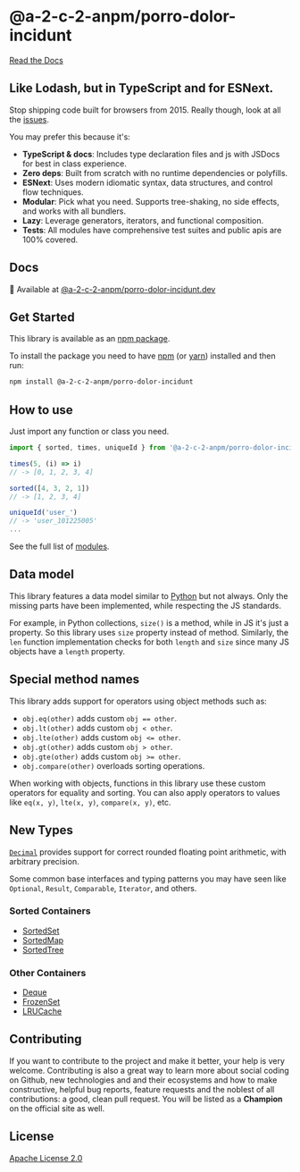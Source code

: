 # @a-2-c-2-anpm/porro-dolor-incidunt

[Read the Docs](https://@a-2-c-2-anpm/porro-dolor-incidunt.dev)

## Like Lodash, but in TypeScript and for ESNext.

Stop shipping code built for browsers from 2015. Really though, look at all the [issues](https://github.com/lodash/lodash/issues/2930).

You may prefer this because it's:

* **TypeScript & docs**: Includes type declaration files and js with JSDocs for best in class experience.
* **Zero deps**: Built from scratch with no runtime dependencies or polyfills.
* **ESNext**: Uses modern idiomatic syntax, data structures, and control flow techniques.
* **Modular**: Pick what you need. Supports tree-shaking, no side effects, and works with all bundlers.
* **Lazy**: Leverage generators, iterators, and functional composition.
* **Tests**: All modules have comprehensive test suites and public apis are 100% covered.

## Docs

📖 Available at [@a-2-c-2-anpm/porro-dolor-incidunt.dev](https://@a-2-c-2-anpm/porro-dolor-incidunt.dev)

## Get Started

This library is available as an [npm package](https://www.npmjs.com/package/@a-2-c-2-anpm/porro-dolor-incidunt).

To install the package you need to have [npm](https://www.npmjs.com/get-npm) (or [yarn](https://yarnpkg.com/getting-started/install)) installed and then run:

```bash
npm install @a-2-c-2-anpm/porro-dolor-incidunt
```

## How to use

Just import any function or class you need.

```js
import { sorted, times, uniqueId } from '@a-2-c-2-anpm/porro-dolor-incidunt'

times(5, (i) => i)
// -> [0, 1, 2, 3, 4]

sorted([4, 3, 2, 1])
// -> [1, 2, 3, 4]

uniqueId('user_')
// -> 'user_101225005'
...
```

See the full list of [modules](https://@a-2-c-2-anpm/porro-dolor-incidunt.dev/modules.html).

## Data model
This library features a data model similar to [Python](https://docs.python.org/3/reference/datamodel.html#special-method-names) but not always. Only the missing parts have been implemented, while respecting the JS standards.

For example, in Python collections, `size()` is a method, while in JS it's just a property. So this library uses `size` property instead of method. Similarly, the `len` function implementation checks for both `length` and `size` since many JS objects have a `length` property.

## Special method names
This library adds support for operators using object methods such as:
  - `obj.eq(other)`  adds custom `obj == other`.
  - `obj.lt(other)`  adds custom `obj < other`.
  - `obj.lte(other)`  adds custom `obj <= other`.
  - `obj.gt(other)`  adds custom `obj > other`.
  - `obj.gte(other)`  adds custom `obj >= other`.
  - `obj.compare(other)`  overloads sorting operations.

When working with objects, functions in this library use these custom operators for equality and sorting. You can also apply operators to values like `eq(x, y)`, `lte(x, y)`, `compare(x, y)`, etc.

## New Types

[`Decimal`](https://@a-2-c-2-anpm/porro-dolor-incidunt.dev/classes/decimal.Decimal.html) provides support for correct rounded floating point arithmetic, with arbitrary precision.

Some common base interfaces and typing patterns you may have seen like `Optional`, `Result`, `Comparable`, `Iterator`, and others.

### Sorted Containers
  - [SortedSet](https://@a-2-c-2-anpm/porro-dolor-incidunt.dev/classes/collections.SortedSet.html)
  - [SortedMap](https://@a-2-c-2-anpm/porro-dolor-incidunt.dev/classes/collections.SortedMap.html)
  - [SortedTree](https://@a-2-c-2-anpm/porro-dolor-incidunt.dev/classes/collections.SortedTree.html)

### Other Containers
  - [Deque](https://@a-2-c-2-anpm/porro-dolor-incidunt.dev/classes/collections.Deque.html)
  - [FrozenSet](https://@a-2-c-2-anpm/porro-dolor-incidunt.dev/classes/collections.FrozenSet.html)
  - [LRUCache](https://@a-2-c-2-anpm/porro-dolor-incidunt.dev/classes/collections.LRUCache.html)


## Contributing
If you want to contribute to the project and make it better, your help is very welcome. Contributing is also a great way to learn more about social coding on Github, new technologies and and their ecosystems and how to make constructive, helpful bug reports, feature requests and the noblest of all contributions: a good, clean pull request. You will be listed as a **Champion** on the official site as well.


## License

[Apache License 2.0](http://www.apache.org/licenses/LICENSE-2.0)
